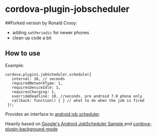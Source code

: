 cordova-plugin-jobscheduler 
=======

##Forked version by Ronald Crooy:

 - adding `setPeriodic` for newer phones
 - clean up code a bit


## How to use

Example:

    cordova.plugins.jobScheduler.schedule({
       interval: 10, // seconds
       requiredNetworkType: 1,
       requiresDeviceIdle: 1,
       requiresCharging: 1,       
       overrideDeadline: 10, //seconds, pre android 7.0 phone only
       callback: function() { } // what to do when the job is fired
     });
     
     
Provides an interface to [android job scheduler](https://developer.android.com/reference/android/app/job/JobScheduler.html).
   
 Heavily based on [Google's Android JobScheduler Sample
](https://github.com/googlesamples/android-JobScheduler) and [cordova-plugin-background-mode](https://github.com/katzer/cordova-plugin-background-mode)
